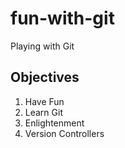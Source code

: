 # fun-with-git

Playing with Git

## Objectives

1. Have Fun
2. Learn Git
3. Enlightenment
4. Version Controllers